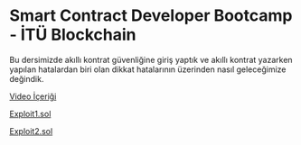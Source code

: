 # Smart Contract Developer Bootcamp - İTÜ Blockchain

Bu dersimizde akıllı kontrat güvenliğine giriş yaptık ve akıllı kontrat yazarken yapılan hatalardan biri olan dikkat hatalarının üzerinden nasıl geleceğimize değindik.

[Video İçeriği](https://www.youtube.com/watch?v=SqTW-uKnsoE&ab_channel=ITUBlockchain)

[Exploit1.sol](./Exploit1.sol)

[Exploit2.sol](./Exploit2.sol)
